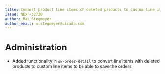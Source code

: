 ```yaml
---
title: Convert product line items of deleted products to custom line items
issue: NEXT-32738
author: Max Stegmeyer
author_email: m.stegmeyer@cicada.com
---
```

# Administration
* Added functionality in `sw-order-detail` to convert line items with deleted products to custom line items to be able to save the orders
